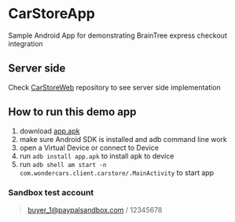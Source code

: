 # CarStoreApp
Sample Android App for demonstrating BrainTree express checkout integration

## Server side
Check [CarStoreWeb](https://github.com/liuwei108/CarStoreWeb) repository to see server side implementation

## How to run this demo app
1. download [app.apk](https://github.com/liuwei108/CarStoreApp/raw/master/app.apk)
1. make sure Android SDK is installed and adb command line work
2. open a Virtual Device or connect to Device
3. run `adb install app.apk` to install apk to device
4. run `adb shell am start -n com.wondercars.client.carstore/.MainActivity` to start app

### Sandbox test account
> buyer_1@paypalsandbox.com / 12345678